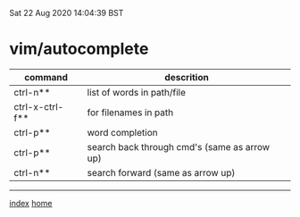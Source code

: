 Sat 22 Aug 2020 14:04:39 BST

# vim/autocomplete


| command         | descrition                                 |
| --------------- | ------------------------------------------ |
| ctrl-n**        | list of words in path/file                 |
| ctrl-x-ctrl-f** | for filenames in path                      |
| ctrl-p**        | word completion                            |
| ctrl-p**        | search back through cmd's (same as arrow up) |
| ctrl-n**        | search forward (same as arrow up)          |
___
[index](./index-file.md)
[home](./home.md)
